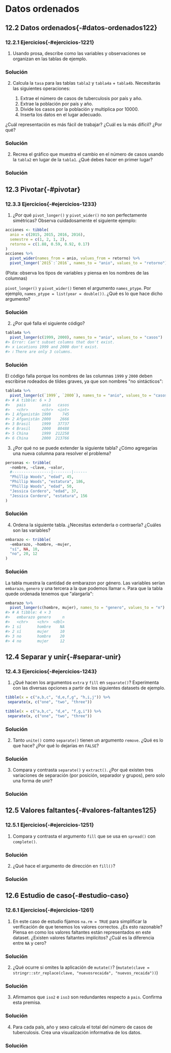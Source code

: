 # Datos ordenados




## 12.2 Datos ordenados{-#datos-ordenados122}

### 12.2.1 Ejercicios{-#ejercicios-1221}

1. Usando prosa, describe como las variables y observaciones se organizan en las tablas de ejemplo.

<div class="solucion">
<h3>Solución</h3>

</div>


2. Calcula la `tasa` para las tablas `tabla2` y `tabla4a` + `tabla4b`.
 Necesitarás las siguientes operaciones:

   1. Extrae el número de casos de tuberculosis por país y año.
   2. Extrae la población por país y año.
   3. Divide los casos por la población y multiplica por 10000.
   4. Inserta los datos en el lugar adecuado.

 ¿Cuál representación es más fácil de trabajar? ¿Cuál es la más difícil? ¿Por qué?

<div class="solucion">
<h3>Solución</h3>

</div>


2. Recrea el gráfico que muestra el cambio en el número de casos usando la `tabla2` en lugar de la `tabla1`. ¿Qué debes hacer en primer lugar?


<div class="solucion">
<h3>Solución</h3>

</div>

## 12.3 Pivotar{-#pivotar}

### 12.3.3 Ejercicios{-#ejercicios-1233}

1. ¿Por qué `pivot_longer()` y `pivot_wider()` no son perfectamente simétricas?
 Observa cuidadosamente el siguiente ejemplo:


```r
acciones <- tibble(
  anio = c(2015, 2015, 2016, 2016),
  semestre = c(1, 2, 1, 2),
  retorno = c(1.88, 0.59, 0.92, 0.17)
)
acciones %>%
  pivot_wider(names_from = anio, values_from = retorno) %>%
  pivot_longer(`2015`:`2016`, names_to = "anio", values_to = "retorno")
```

 (Pista: observa los tipos de variables y piensa en los nombres de las columnas)

`pivot_longer()` y `pivot_wider()` tienen el argumento `names_ptype`. Por ejemplo, `names_ptype = list(year = double())`. ¿Qué es lo que hace dicho argumento?

<div class="solucion">
<h3>Solución</h3>

</div>

2. ¿Por qué falla el siguiente código?


```r
tabla4a %>%
  pivot_longer(c(1999, 2000), names_to = "anio", values_to = "casos")
#> Error: Can't subset columns that don't exist.
#> x Locations 1999 and 2000 don't exist.
#> ℹ There are only 3 columns.
```

<div class="solucion">
<h3>Solución</h3>

El código falla porque los nombres de las columnas `1999` y `2000` deben escribirse rodeados de tildes graves, ya que son nombres "no sintácticos":


```r
tabla4a %>%
  pivot_longer(c(`1999`, `2000`), names_to = "anio", values_to = "casos")
#> # A tibble: 6 × 3
#>   pais       anio   casos
#>   <chr>      <chr>  <int>
#> 1 Afganistán 1999     745
#> 2 Afganistán 2000    2666
#> 3 Brasil     1999   37737
#> 4 Brasil     2000   80488
#> 5 China      1999  212258
#> 6 China      2000  213766
```


</div>

3. ¿Por qué no se puede extender la siguiente tabla? ¿Cómo agregarías una nueva columna para resolver el problema?


```r
personas <- tribble(
  ~nombre, ~clave, ~valor,
  #-----------------|--------|------
  "Phillip Woods", "edad", 45,
  "Phillip Woods", "estatura", 186,
  "Phillip Woods", "edad", 50,
  "Jessica Cordero", "edad", 37,
  "Jessica Cordero", "estatura", 156
)
```

<div class="solucion">
<h3>Solución</h3>

</div>

4. Ordena la siguiente tabla. ¿Necesitas extenderla o contraerla? ¿Cuáles son las variables?


```r
embarazo <- tribble(
  ~embarazo, ~hombre, ~mujer,
  "sí", NA, 10,
  "no", 20, 12
)
```

<div class="solucion">
<h3>Solución</h3>

La tabla muestra la cantidad de embarazon por género. Las variables serían `embarazo`, `genero` y una tercera a la que podemos llamar `n`. Para que la tabla quede ordenada tenemos que "alargarla":


```r
embarazo %>% 
  pivot_longer(c(hombre, mujer), names_to = "genero", values_to = "n")
#> # A tibble: 4 × 3
#>   embarazo genero     n
#>   <chr>    <chr>  <dbl>
#> 1 sí       hombre    NA
#> 2 sí       mujer     10
#> 3 no       hombre    20
#> 4 no       mujer     12
```


</div>

## 12.4 Separar y unir{-#separar-unir}

### 12.4.3 Ejercicios{-#ejercicios-1243}

1. ¿Qué hacen los argumentos `extra` y `fill` en `separate()`?
 Experimenta con las diversas opciones a partir de los siguientes datasets de ejemplo.

 
 ```r
 tibble(x = c("a,b,c", "d,e,f,g", "h,i,j")) %>%
  separate(x, c("one", "two", "three"))
 
 tibble(x = c("a,b,c", "d,e", "f,g,i")) %>%
  separate(x, c("one", "two", "three"))
 ```

<div class="solucion">
<h3>Solución</h3>

</div>


2. Tanto `unite()` como `separate()` tienen un argumento `remove`. ¿Qué es lo que hace?
¿Por qué lo dejarías en `FALSE`?

<div class="solucion">
<h3>Solución</h3>

</div>


3. Compara y contrasta `separate()` y `extract()`. ¿Por qué existen tres variaciones de
separación (por posición, separador y grupos), pero solo una forma de unir?

<div class="solucion">
<h3>Solución</h3>

</div>


## 12.5 Valores faltantes{-#valores-faltantes125}

### 12.5.1 Ejercicios{-#ejercicios-1251}

1. Compara y contrasta el argumento `fill` que se usa en `spread()` con `complete()`.

<div class="solucion">
<h3>Solución</h3>

</div>


2. ¿Qué hace el argumento de dirección en `fill()`?

<div class="solucion">
<h3>Solución</h3>

</div>


## 12.6 Estudio de caso{-#estudio-caso}

### 12.6.1 Ejercicios{-#ejercicios-1261}

1. En este caso de estudio fijamos `na.rm = TRUE` para simplificar la verificación de que tenemos los valores correctos. ¿Es esto razonable? Piensa en como los valores faltantes están representados en este dataset. ¿Existen valores faltantes implícitos? ¿Cuál es la diferencia entre `NA` y cero?

<div class="solucion">
<h3>Solución</h3>

</div>


2. ¿Qué ocurre si omites la aplicación de `mutate()`?
 (`mutate(clave = stringr::str_replace(clave, "nuevosrecaida", "nuevos_recaida"))`)

<div class="solucion">
<h3>Solución</h3>

</div>


3. Afirmamos que `iso2` e `iso3` son redundantes respecto a `pais`. Confirma esta premisa.

<div class="solucion">
<h3>Solución</h3>

</div>

4. Para cada país, año y sexo calcula el total del número de casos de tuberculosis. Crea una visualización informativa de los datos.

<div class="solucion">
<h3>Solución</h3>

</div>
